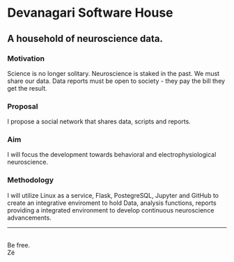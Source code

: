 <h1>Devanagari Software House</h1>
<h2>A household of neuroscience data.</h2>

<h3>Motivation</h3>
<p>Science is no longer solitary. Neuroscience is staked in the past. We must share our data. Data reports must be open to society - they pay the bill they get the result.</p>

<h3>Proposal</h3>
I propose a social network that shares data, scripts and reports.

<h3>Aim</h3>
I will focus the development towards behavioral and electrophysiological neuroscience.

<h3>Methodology</h3>
I will utilize Linux as a service, Flask, PostegreSQL, Jupyter and GitHub to create an integrative enviroment to hold Data, analysis functions, reports providing a integrated environment to develop continuous neuroscience advancements.

<br>
<hr>
<br>
Be free.
<br>
Zé